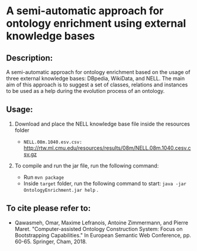 # A semi-automatic approach for ontology enrichment using external knowledge bases

## Description:

A semi-automatic approach for ontology enrichment based on the usage of three external knowledge bases: DBpedia, WikiData, and NELL. The main aim of this approach is to suggest a set of classes, relations and instances to be used as a help during the evolution process of an ontology. 


## Usage:

1. Download and place the NELL knowledge base file inside the resources folder
   - `NELL.08m.1040.esv.csv:` http://rtw.ml.cmu.edu/resources/results/08m/NELL.08m.1040.cesv.csv.gz


2. To compile and run the jar file, run the following command:
   - Run `mvn package`
   - Inside `target` folder, run the following command to start: `java -jar OntologyEnrichment.jar help` .


## To cite please refer to:

- Qawasmeh, Omar, Maxime Lefranois, Antoine Zimmermann, and Pierre Maret. "Computer-assisted Ontology Construction System: Focus on Bootstrapping Capabilities." In European Semantic Web Conference, pp. 60-65. Springer, Cham, 2018.

